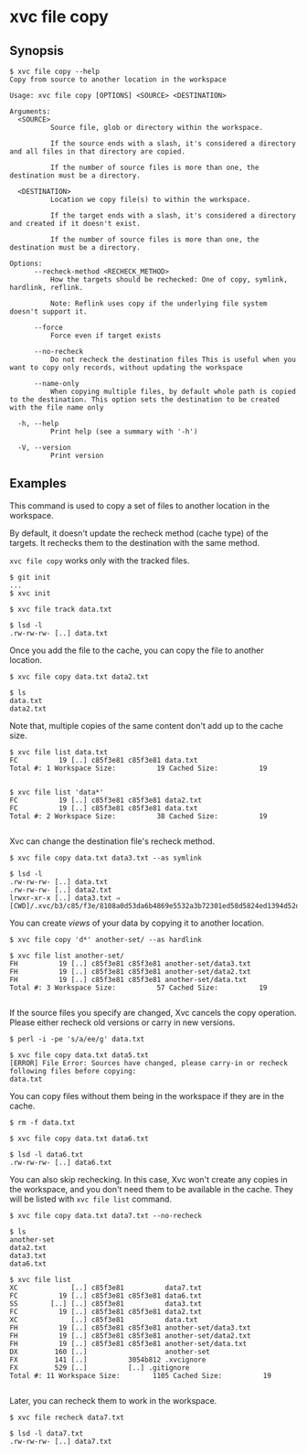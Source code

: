 # xvc file copy

## Synopsis

```console
$ xvc file copy --help
Copy from source to another location in the workspace

Usage: xvc file copy [OPTIONS] <SOURCE> <DESTINATION>

Arguments:
  <SOURCE>
          Source file, glob or directory within the workspace.
          
          If the source ends with a slash, it's considered a directory and all files in that directory are copied.
          
          If the number of source files is more than one, the destination must be a directory.

  <DESTINATION>
          Location we copy file(s) to within the workspace.
          
          If the target ends with a slash, it's considered a directory and created if it doesn't exist.
          
          If the number of source files is more than one, the destination must be a directory.

Options:
      --recheck-method <RECHECK_METHOD>
          How the targets should be rechecked: One of copy, symlink, hardlink, reflink.
          
          Note: Reflink uses copy if the underlying file system doesn't support it.

      --force
          Force even if target exists

      --no-recheck
          Do not recheck the destination files This is useful when you want to copy only records, without updating the workspace

      --name-only
          When copying multiple files, by default whole path is copied to the destination. This option sets the destination to be created with the file name only

  -h, --help
          Print help (see a summary with '-h')

  -V, --version
          Print version

```

## Examples

This command is used to copy a set of files to another location in the workspace.

By default, it doesn't update the recheck method (cache type) of the targets.
It rechecks them to the destination with the same method.

`xvc file copy` works only with the tracked files.

```console
$ git init
...
$ xvc init

$ xvc file track data.txt

$ lsd -l
.rw-rw-rw- [..] data.txt

```

Once you add the file to the cache, you can copy the file to another location.

```console
$ xvc file copy data.txt data2.txt

$ ls
data.txt
data2.txt

```

Note that, multiple copies of the same content don't add up to the cache size.

```console
$ xvc file list data.txt
FC          19 [..] c85f3e81 c85f3e81 data.txt
Total #: 1 Workspace Size:          19 Cached Size:          19


$ xvc file list 'data*'
FC          19 [..] c85f3e81 c85f3e81 data2.txt
FC          19 [..] c85f3e81 c85f3e81 data.txt
Total #: 2 Workspace Size:          38 Cached Size:          19


```

Xvc can change the destination file's recheck method.

```console
$ xvc file copy data.txt data3.txt --as symlink

$ lsd -l
.rw-rw-rw- [..] data.txt
.rw-rw-rw- [..] data2.txt
lrwxr-xr-x [..] data3.txt ⇒ [CWD]/.xvc/b3/c85/f3e/8108a0d53da6b4869e5532a3b72301ed58d5824ed1394d52dbcabe9496/0.txt

```

You can create _views_ of your data by copying it to another location.

```console
$ xvc file copy 'd*' another-set/ --as hardlink

$ xvc file list another-set/
FH          19 [..] c85f3e81 c85f3e81 another-set/data3.txt
FH          19 [..] c85f3e81 c85f3e81 another-set/data2.txt
FH          19 [..] c85f3e81 c85f3e81 another-set/data.txt
Total #: 3 Workspace Size:          57 Cached Size:          19


```

If the source files you specify are changed, Xvc cancels the copy operation. Please either recheck old versions or carry in new versions.

```console
$ perl -i -pe 's/a/ee/g' data.txt

$ xvc file copy data.txt data5.txt
[ERROR] File Error: Sources have changed, please carry-in or recheck following files before copying:
data.txt

```

You can copy files without them being in the workspace if they are in the cache.

```console
$ rm -f data.txt

$ xvc file copy data.txt data6.txt

$ lsd -l data6.txt
.rw-rw-rw- [..] data6.txt

```

You can also skip rechecking.
In this case, Xvc won't create any copies in the workspace, and you don't need them to be available in the cache.
They will be listed with `xvc file list` command.

```console
$ xvc file copy data.txt data7.txt --no-recheck

$ ls
another-set
data2.txt
data3.txt
data6.txt

$ xvc file list
XC             [..] c85f3e81          data7.txt
FC          19 [..] c85f3e81 c85f3e81 data6.txt
SS        [..] [..] c85f3e81          data3.txt
FC          19 [..] c85f3e81 c85f3e81 data2.txt
XC             [..] c85f3e81          data.txt
FH          19 [..] c85f3e81 c85f3e81 another-set/data3.txt
FH          19 [..] c85f3e81 c85f3e81 another-set/data2.txt
FH          19 [..] c85f3e81 c85f3e81 another-set/data.txt
DX         160 [..]                   another-set
FX         141 [..]          3054b812 .xvcignore
FX         529 [..]          [..] .gitignore
Total #: 11 Workspace Size:        1105 Cached Size:          19


```

Later, you can recheck them to work in the workspace.

```console
$ xvc file recheck data7.txt

$ lsd -l data7.txt
.rw-rw-rw- [..] data7.txt

```
